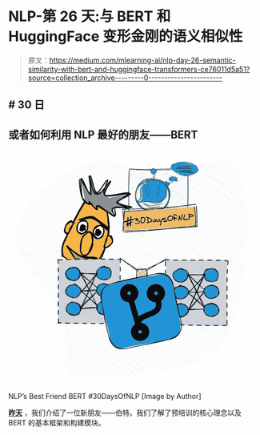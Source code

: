 # NLP-第 26 天:与 BERT 和 HuggingFace 变形金刚的语义相似性

> 原文：<https://medium.com/mlearning-ai/nlp-day-26-semantic-similarity-with-bert-and-huggingface-transformers-ce76011d5a51?source=collection_archive---------0----------------------->

## # 30 日

## 或者如何利用 NLP 最好的朋友——BERT

![](img/374b88b6414e40078161475ec42bbfb3.png)

NLP’s Best Friend BERT #30DaysOfNLP [Image by Author]

[**昨天**](/mlearning-ai/nlp-day-25-nlps-best-friend-bert-part-1-7884af01aaa1) ，我们介绍了一位新朋友——伯特。我们了解了预培训的核心理念以及 BERT 的基本框架和构建模块。